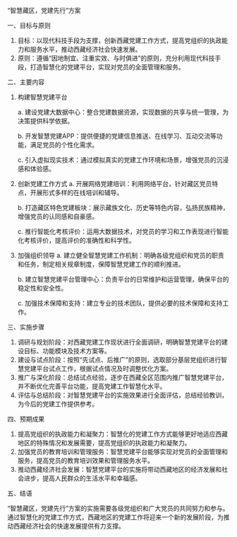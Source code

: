 “智慧藏区，党建先行”方案

一、目标与原则

1. 目标：以现代科技手段为支撑，创新西藏党建工作方式，提高党组织的执政能力和服务水平，推动西藏经济社会快速发展。
2. 原则：遵循“因地制宜、注重实效、与时俱进”的原则，充分利用现代科技手段，打造智慧化的党建平台，实现对党员的全面管理和服务。

二、主要内容

1. 构建智慧党建平台
   
   a. 建设党建大数据中心：整合党建数据资源，实现数据的共享与统一管理，为决策提供科学依据。
   
   b. 开发智慧党建APP：提供便捷的党建信息推送、在线学习、互动交流等功能，满足党员的个性化需求。
   
   c. 引入虚拟现实技术：通过模拟真实的党建工作环境和场景，增强党员的沉浸感和体验感。
   
2. 创新党建工作方式
   a. 开展网络党建培训：利用网络平台，针对藏区党员特点，开展形式多样的在线培训和辅导。
   
   b. 打造藏区特色党建板块：展示藏族文化、历史等特色内容，弘扬民族精神，增强党员的认同感和自豪感。
   
   c. 推行智能化考核评价：运用大数据技术，对党员的学习和工作表现进行智能化考核评价，提高评价的准确性和科学性。
   
3. 加强组织领导
   a. 建立健全智慧党建工作机制：明确各级党组织和党员的职责和任务，制定相关规章制度，保障智慧党建工作的顺利推进。
   
   b. 建立智慧党建平台管理中心：负责平台的日常维护和运营管理，确保平台的稳定性和安全性。
   
   c. 加强技术保障和支持：建立专业的技术团队，提供必要的技术保障和支持工作。

三、实施步骤

1. 调研与规划阶段：对西藏党建工作现状进行全面调研，明确智慧党建平台的建设目标、功能模块及技术方案等。
2. 建设与试点阶段：按照“先试点、后推广”的原则，选取部分基层党组织进行智慧党建平台试点工作，根据试点情况及时调整优化方案。
3. 推广与深化阶段：总结试点经验，逐步在西藏全区范围内推广智慧党建平台，并不断优化完善平台功能，提高党建工作智慧化水平。
4. 评估与总结阶段：对智慧党建平台的实施效果进行全面评估，总结经验教训，为今后的党建工作提供参考。

四、预期成果

1. 提高党组织的执政能力和凝聚力：智慧化的党建工作方式能够更好地适应西藏地区的特殊情况和发展需要，提高党组织的执政能力和凝聚力。
2. 加强党员的教育培训和管理服务：智慧党建平台能够实现对党员的全面管理和服务，提高党员的教育培训效果和管理服务水平。
3. 推动西藏经济社会发展：智慧党建平台的实施将带动西藏地区的经济发展和社会进步，提高人民群众的生活水平和幸福感。

五、结语

“智慧藏区，党建先行”方案的实施需要各级党组织和广大党员的共同努力和参与。通过智慧化的党建工作方式，西藏地区的党建工作将迎来一个新的发展阶段，为推动西藏经济社会的快速发展提供有力支撑。
